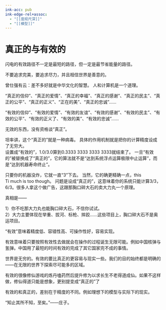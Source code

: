 ```yaml
---
ink-acc: pub
ink-edge-rel+assoc:
  - "[[度规尺深]]"
  - "[[模型]]"
---
```


# 真正的与有效的

闪电的有效路径不一定是最短的路径，但一定是最节省能量的路径。

不要追求完美，要追求尽力，并且相信世界是善意的。

曾仕强有云：差不多好就是中华文化的智慧。
人和计算机是一个道理。

“真正的信仰”、“真正的爱情”、“真正的幸福”、“真正的感谢”、“真正的民主”、“真正的公平”、“真正的正义”、“正在的美”、“真正的忠诚”……

“有效的信仰”、“有效的爱情”、“有效的友谊”、“有效的感谢”、“有效的民主”、“有效的公平”、“有效的正义了、“有效的美”、“有效的忠诚”……  
  
无效的东西，没有资格谈“真正”。  

坦率讲，这个“真正的”就是一种病毒。  具体的作用机制就是把你的计算精度设成了无穷大。  
设置成“有效的”，1.0/3.0算到0.3333 3333 3333 3333就结束了。  一旦“有效的”被替换成了“真正的”，它的算法就不是“达到系统浮点运算极限中止运算”，而是“达到机器寿命终止”。  

只要你的机器没炸，它就一直“3”下去。  当然，它的确更精确一点，this Ti much is too though。  问题是设成“真正的”，这意味着你的系统只能计算3/3，6/3。很多人拿这个做广告，这跟那胸口碎大石的卖大力丸一个原理。

真相是——  
  
1）你不吃那大力丸也能胸口碎大石，不信你试试。  
2）大力主要体现在举重、拔河、标枪、摔跤……这些项目上，胸口碎大石不是奥运项目。

“有效”意味着精度低、容错性高、可操作性好，容易实现。

有效意味着只要按照有效性去做就会在操作的过程诞生无限可能。例如中国核弹与氢弹。中国用了最短的时间有效的完成了其它国家完不成的事情。

世界是无穷的。有效的要比真正的更容易与现实一些。我们的目的始终都是明确的——在无限的世界下探索尽可能多的区域。

有效的很像修仙游戏的炼丹嗑药然后提升修为以求长生不老得道成仙。如果不这样做，修仙得道只能是想象，更别提变成“真正的”了

有效的和真正的，差别在于精度的不同。例如理想下的模型与实际下的现实。

“知止其所不知，至矣。”——庄子。